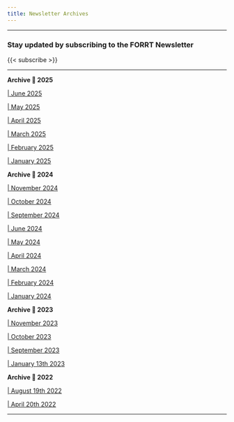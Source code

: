 ```yaml
---
title: Newsletter Archives
---
```

_______________________________________________
### Stay updated by subscribing to the FORRT Newsletter 
{{< subscribe >}}
_______________________________________________

**Archive :calendar: 2025**


[| June 2025](https://us14.campaign-archive.com/?u=64c29a25a0ca81454399d522e&id=5161198508)

[| May 2025](https://mailchi.mp/forrt/forrt-newsletter-10337231?e=626cf66991)

[| April 2025](https://mailchi.mp/forrt/forrt-newsletter-10336035?e=626cf66991)

[| March 2025](https://mailchi.mp/forrt/forrt-newsletter-10335133?e=626cf66991)

[| February 2025](https://us14.campaign-archive.com/?u=64c29a25a0ca81454399d522e&id=ee4ccbd93a)

[| January 2025](https://mailchi.mp/forrt/forrt-newsletter-10332513?e=626cf66991)

**Archive :calendar: 2024**

[| November 2024](https://mailchi.mp/forrt/forrt-newsletter-10331615?e=626cf66991)

[| October 2024](https://us14.campaign-archive.com/?u=64c29a25a0ca81454399d522e&id=7373fd5817)

[| September 2024](https://us14.campaign-archive.com/?u=64c29a25a0ca81454399d522e&id=aa76d449b1)

[| June 2024](https://us14.campaign-archive.com/?u=64c29a25a0ca81454399d522e&id=8794516653)

[| May 2024](https://mailchi.mp/forrt/forrt-newsletter-10322031?e=b822aa3541)
 
[| April 2024](https://eepurl.com/iNOpHc)

[| March 2024](https://eepurl.com/iMC_ws)

[| February 2024](https://eepurl.com/iJ49B-/)

[| January 2024](http://eepurl.com/iF50HU)

**Archive :calendar: 2023**

[| November 2023](https://eepurl.com/iDsmPs)

[| October 2023](https://eepurl.com/izZ49-/)

[| September 2023](https://eepurl.com/itk9F-/)

[| January 13th 2023](https://eepurl.com/ieYWrv)

**Archive :calendar: 2022**

[| August 19th 2022](https://eepurl.com/h5Y7xb)

[| April 20th 2022](https://eepurl.com/hZ06Bb)

_______________________________________________
